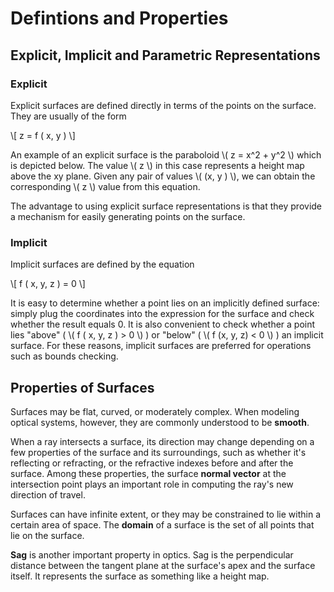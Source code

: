 # Defintions and Properties

## Explicit, Implicit and Parametric Representations

### Explicit

Explicit surfaces are defined directly in terms of the points on the surface. They are usually of the form

\\[
    z = f ( x, y )
\\]

An example of an explicit surface is the paraboloid \\( z = x^2 + y^2 \\) which is depicted below. The value \\( z \\) in this case represents a height map above the xy plane. Given any pair of values \\( (x, y ) \\), we can obtain the corresponding \\( z \\) value from this equation.

The advantage to using explicit surface representations is that they provide a mechanism for easily generating points on the surface.

### Implicit

Implicit surfaces are defined by the equation

\\[
    f ( x, y, z ) = 0
\\]

It is easy to determine whether a point lies on an implicitly defined surface: simply plug the coordinates into the expression for the surface and check whether the result equals 0. It is also convenient to check whether a point lies "above" ( \\( f ( x, y, z ) > 0 \\) ) or "below" ( \\( f (x, y, z) < 0 \\) ) an implicit surface. For these reasons, implicit surfaces are preferred for operations such as bounds checking.

## Properties of Surfaces

Surfaces may be flat, curved, or moderately complex. When modeling optical systems, however, they are commonly understood to be **smooth**.

When a ray intersects a surface, its direction may change depending on a few properties of the surface and its surroundings, such as whether it's reflecting or refracting, or the refractive indexes before and after the surface. Among these properties, the surface **normal vector** at the intersection point plays an important role in computing the ray's new direction of travel.

Surfaces can have infinite extent, or they may be constrained to lie within a certain area of space. The **domain** of a surface is the set of all points that lie on the surface.

**Sag** is another important property in optics. Sag is the perpendicular distance between the tangent plane at the surface's apex and the surface itself. It represents the surface as something like a height map.
